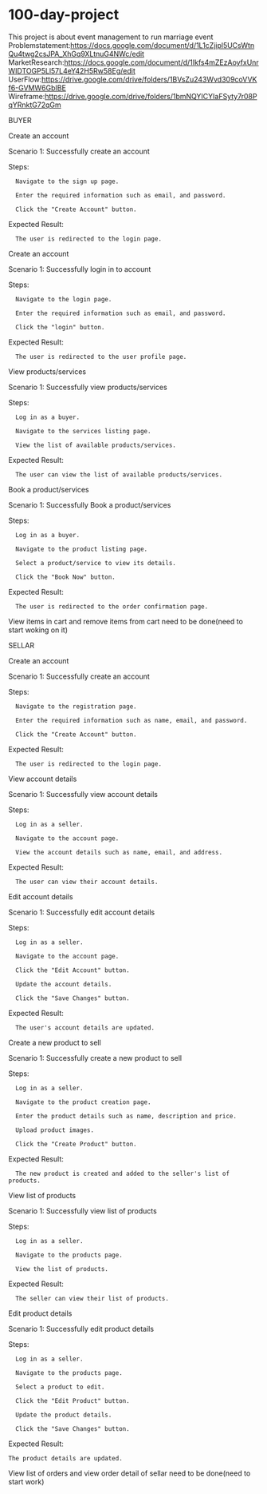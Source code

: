 # 100-day-project
This project is about event management to run marriage event
Problemstatement:https://docs.google.com/document/d/1L1cZjipl5UCsWtnQu4twg2csJPA_XhGq9XLtnuG4NWc/edit
MarketResearch:https://docs.google.com/document/d/1Ikfs4mZEzAoyfxUnrWIDTOGP5Ll57L4eY42H5Rw58Eg/edit
UserFlow:https://drive.google.com/drive/folders/1BVsZu243Wvd309coVVKf6-GVMW6GbIBE
Wireframe:https://drive.google.com/drive/folders/1bmNQYICYIaFSyty7r08PqYRnktG72qGm

BUYER


Create an account

Scenario 1: Successfully create an account

Steps:

      Navigate to the sign up page.
      
      Enter the required information such as email, and password.
      
      Click the "Create Account" button.
      
Expected Result:

      The user is redirected to the login page.
      
Create an account

Scenario 1: Successfully login in to account

Steps:

      Navigate to the login page.
      
      Enter the required information such as email, and password.
      
      Click the "login" button.
      
Expected Result:

      The user is redirected to the user profile page.
      
View products/services

Scenario 1: Successfully view products/services

Steps:

      Log in as a buyer.
      
      Navigate to the services listing page.
      
      View the list of available products/services.
      
Expected Result:

      The user can view the list of available products/services.
      
Book a product/services

Scenario 1: Successfully Book a product/services

Steps:

      Log in as a buyer.
      
      Navigate to the product listing page.
      
      Select a product/service to view its details.
      
      Click the "Book Now" button.
      
Expected Result:

      The user is redirected to the order confirmation page.
      
View items in cart and remove items from cart need to be done(need to start woking on it)

SELLAR

Create an account

Scenario 1: Successfully create an account

Steps:

      Navigate to the registration page.
      
      Enter the required information such as name, email, and password.
      
      Click the "Create Account" button.
      
Expected Result:

      The user is redirected to the login page.
      
View account details

Scenario 1: Successfully view account details

Steps:

      Log in as a seller.
      
      Navigate to the account page.
      
      View the account details such as name, email, and address.
      
Expected Result:

      The user can view their account details.
      
Edit account details

Scenario 1: Successfully edit account details

Steps:

      Log in as a seller.
      
      Navigate to the account page.
      
      Click the "Edit Account" button.
      
      Update the account details.
      
      Click the "Save Changes" button.
      
Expected Result:

      The user's account details are updated.

Create a new product to sell

Scenario 1: Successfully create a new product to sell

Steps:

      Log in as a seller.
      
      Navigate to the product creation page.
      
      Enter the product details such as name, description and price.
      
      Upload product images.
      
      Click the "Create Product" button.
      
Expected Result:

      The new product is created and added to the seller's list of products.

View list of products

Scenario 1: Successfully view list of products

Steps:

      Log in as a seller.
      
      Navigate to the products page.
      
      View the list of products.
      
Expected Result:

      The seller can view their list of products.

Edit product details

Scenario 1: Successfully edit product details

Steps:

      Log in as a seller.
      
      Navigate to the products page.
      
      Select a product to edit.

      Click the "Edit Product" button.
      
      Update the product details.
      
      Click the "Save Changes" button.
      
Expected Result:

    The product details are updated.

View list of orders and view order detail of sellar need to be done(need to start work)
